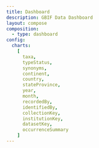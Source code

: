 ```yaml
---
title: Dashboard
description: GBIF Data Dashboard
layout: compose
composition:
  - type: dashboard
config:
  charts:
    [
      taxa,
      typeStatus,
      synonyms,
      continent,
      country,
      stateProvince,
      year,
      month,
      recordedBy,
      identifiedBy,
      collectionKey,
      institutionKey,
      datasetKey,
      occurrenceSummary
    ]
---
```

